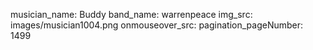 musician_name: Buddy
band_name: warrenpeace
img_src: images/musician1004.png
onmouseover_src: 
pagination_pageNumber: 1499